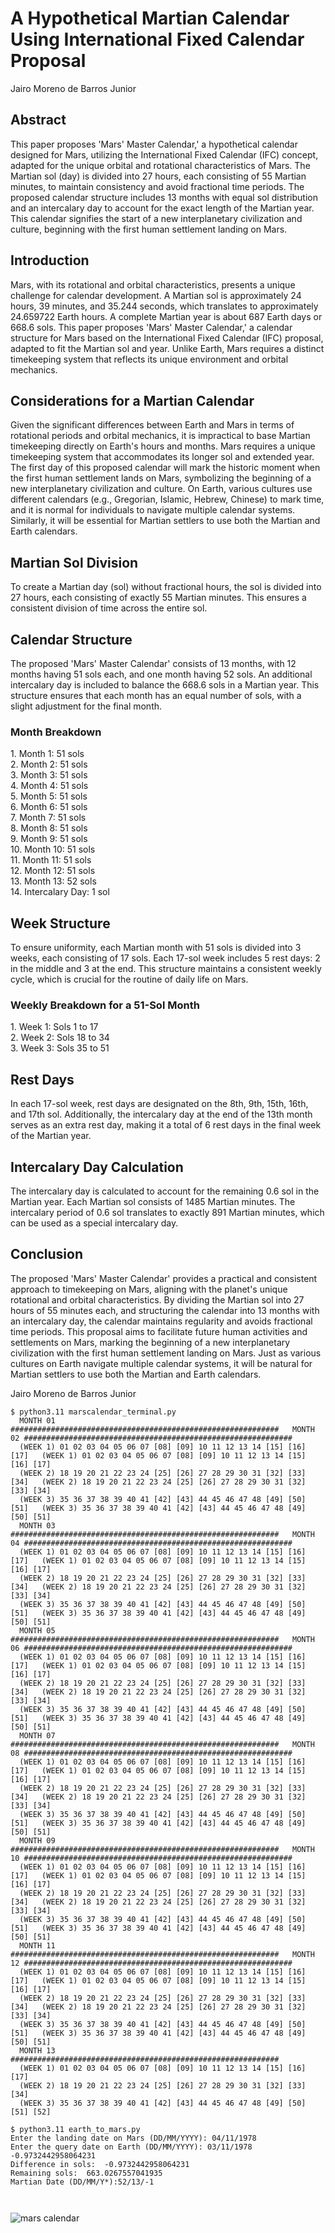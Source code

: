 # A Hypothetical Martian Calendar Using International Fixed Calendar Proposal

Jairo Moreno de Barros Junior

## Abstract

This paper proposes 'Mars' Master Calendar,' a hypothetical calendar designed for Mars, utilizing the International Fixed Calendar (IFC) concept, adapted for the unique orbital and rotational characteristics of Mars. The Martian sol (day) is divided into 27 hours, each consisting of 55 Martian minutes, to maintain consistency and avoid fractional time periods. The proposed calendar structure includes 13 months with equal sol distribution and an intercalary day to account for the exact length of the Martian year. This calendar signifies the start of a new interplanetary civilization and culture, beginning with the first human settlement landing on Mars.

## Introduction

Mars, with its rotational and orbital characteristics, presents a unique challenge for calendar development. A Martian sol is approximately 24 hours, 39 minutes, and 35.244 seconds, which translates to approximately 24.659722 Earth hours. A complete Martian year is about 687 Earth days or 668.6 sols. This paper proposes 'Mars' Master Calendar,' a calendar structure for Mars based on the International Fixed Calendar (IFC) proposal, adapted to fit the Martian sol and year. Unlike Earth, Mars requires a distinct timekeeping system that reflects its unique environment and orbital mechanics.

## Considerations for a Martian Calendar

Given the significant differences between Earth and Mars in terms of rotational periods and orbital mechanics, it is impractical to base Martian timekeeping directly on Earth's hours and months. Mars requires a unique timekeeping system that accommodates its longer sol and extended year. The first day of this proposed calendar will mark the historic moment when the first human settlement lands on Mars, symbolizing the beginning of a new interplanetary civilization and culture. On Earth, various cultures use different calendars (e.g., Gregorian, Islamic, Hebrew, Chinese) to mark time, and it is normal for individuals to navigate multiple calendar systems. Similarly, it will be essential for Martian settlers to use both the Martian and Earth calendars.

## Martian Sol Division

To create a Martian day (sol) without fractional hours, the sol is divided into 27 hours, each consisting of exactly 55 Martian minutes. This ensures a consistent division of time across the entire sol.

## Calendar Structure

The proposed 'Mars' Master Calendar' consists of 13 months, with 12 months having 51 sols each, and one month having 52 sols. An additional intercalary day is included to balance the 668.6 sols in a Martian year. This structure ensures that each month has an equal number of sols, with a slight adjustment for the final month.

### Month Breakdown

1\. Month 1: 51 sols  
2\. Month 2: 51 sols  
3\. Month 3: 51 sols  
4\. Month 4: 51 sols  
5\. Month 5: 51 sols  
6\. Month 6: 51 sols  
7\. Month 7: 51 sols  
8\. Month 8: 51 sols  
9\. Month 9: 51 sols  
10\. Month 10: 51 sols  
11\. Month 11: 51 sols  
12\. Month 12: 51 sols  
13\. Month 13: 52 sols  
14\. Intercalary Day: 1 sol  

## Week Structure

To ensure uniformity, each Martian month with 51 sols is divided into 3 weeks, each consisting of 17 sols. Each 17-sol week includes 5 rest days: 2 in the middle and 3 at the end. This structure maintains a consistent weekly cycle, which is crucial for the routine of daily life on Mars.

### Weekly Breakdown for a 51-Sol Month

1\. Week 1: Sols 1 to 17  
2\. Week 2: Sols 18 to 34  
3\. Week 3: Sols 35 to 51  

## Rest Days

In each 17-sol week, rest days are designated on the 8th, 9th, 15th, 16th, and 17th sol. Additionally, the intercalary day at the end of the 13th month serves as an extra rest day, making it a total of 6 rest days in the final week of the Martian year.

## Intercalary Day Calculation

The intercalary day is calculated to account for the remaining 0.6 sol in the Martian year. Each Martian sol consists of 1485 Martian minutes. The intercalary period of 0.6 sol translates to exactly 891 Martian minutes, which can be used as a special intercalary day.

## Conclusion

The proposed 'Mars' Master Calendar' provides a practical and consistent approach to timekeeping on Mars, aligning with the planet's unique rotational and orbital characteristics. By dividing the Martian sol into 27 hours of 55 minutes each, and structuring the calendar into 13 months with an intercalary day, the calendar maintains regularity and avoids fractional time periods. This proposal aims to facilitate future human activities and settlements on Mars, marking the beginning of a new interplanetary civilization with the first human settlement landing on Mars. Just as various cultures on Earth navigate multiple calendar systems, it will be natural for Martian settlers to use both the Martian and Earth calendars.

Jairo Moreno de Barros Junior
```
$ python3.11 marscalendar_terminal.py
  MONTH 01 ############################################################   MONTH 02 ############################################################
  (WEEK 1) 01 02 03 04 05 06 07 [08] [09] 10 11 12 13 14 [15] [16] [17]   (WEEK 1) 01 02 03 04 05 06 07 [08] [09] 10 11 12 13 14 [15] [16] [17]
  (WEEK 2) 18 19 20 21 22 23 24 [25] [26] 27 28 29 30 31 [32] [33] [34]   (WEEK 2) 18 19 20 21 22 23 24 [25] [26] 27 28 29 30 31 [32] [33] [34]
  (WEEK 3) 35 36 37 38 39 40 41 [42] [43] 44 45 46 47 48 [49] [50] [51]   (WEEK 3) 35 36 37 38 39 40 41 [42] [43] 44 45 46 47 48 [49] [50] [51]
  MONTH 03 ############################################################   MONTH 04 ############################################################
  (WEEK 1) 01 02 03 04 05 06 07 [08] [09] 10 11 12 13 14 [15] [16] [17]   (WEEK 1) 01 02 03 04 05 06 07 [08] [09] 10 11 12 13 14 [15] [16] [17]
  (WEEK 2) 18 19 20 21 22 23 24 [25] [26] 27 28 29 30 31 [32] [33] [34]   (WEEK 2) 18 19 20 21 22 23 24 [25] [26] 27 28 29 30 31 [32] [33] [34]
  (WEEK 3) 35 36 37 38 39 40 41 [42] [43] 44 45 46 47 48 [49] [50] [51]   (WEEK 3) 35 36 37 38 39 40 41 [42] [43] 44 45 46 47 48 [49] [50] [51]
  MONTH 05 ############################################################   MONTH 06 ############################################################
  (WEEK 1) 01 02 03 04 05 06 07 [08] [09] 10 11 12 13 14 [15] [16] [17]   (WEEK 1) 01 02 03 04 05 06 07 [08] [09] 10 11 12 13 14 [15] [16] [17]
  (WEEK 2) 18 19 20 21 22 23 24 [25] [26] 27 28 29 30 31 [32] [33] [34]   (WEEK 2) 18 19 20 21 22 23 24 [25] [26] 27 28 29 30 31 [32] [33] [34]
  (WEEK 3) 35 36 37 38 39 40 41 [42] [43] 44 45 46 47 48 [49] [50] [51]   (WEEK 3) 35 36 37 38 39 40 41 [42] [43] 44 45 46 47 48 [49] [50] [51]
  MONTH 07 ############################################################   MONTH 08 ############################################################
  (WEEK 1) 01 02 03 04 05 06 07 [08] [09] 10 11 12 13 14 [15] [16] [17]   (WEEK 1) 01 02 03 04 05 06 07 [08] [09] 10 11 12 13 14 [15] [16] [17]
  (WEEK 2) 18 19 20 21 22 23 24 [25] [26] 27 28 29 30 31 [32] [33] [34]   (WEEK 2) 18 19 20 21 22 23 24 [25] [26] 27 28 29 30 31 [32] [33] [34]
  (WEEK 3) 35 36 37 38 39 40 41 [42] [43] 44 45 46 47 48 [49] [50] [51]   (WEEK 3) 35 36 37 38 39 40 41 [42] [43] 44 45 46 47 48 [49] [50] [51]
  MONTH 09 ############################################################   MONTH 10 ############################################################
  (WEEK 1) 01 02 03 04 05 06 07 [08] [09] 10 11 12 13 14 [15] [16] [17]   (WEEK 1) 01 02 03 04 05 06 07 [08] [09] 10 11 12 13 14 [15] [16] [17]
  (WEEK 2) 18 19 20 21 22 23 24 [25] [26] 27 28 29 30 31 [32] [33] [34]   (WEEK 2) 18 19 20 21 22 23 24 [25] [26] 27 28 29 30 31 [32] [33] [34]
  (WEEK 3) 35 36 37 38 39 40 41 [42] [43] 44 45 46 47 48 [49] [50] [51]   (WEEK 3) 35 36 37 38 39 40 41 [42] [43] 44 45 46 47 48 [49] [50] [51]
  MONTH 11 ############################################################   MONTH 12 ############################################################
  (WEEK 1) 01 02 03 04 05 06 07 [08] [09] 10 11 12 13 14 [15] [16] [17]   (WEEK 1) 01 02 03 04 05 06 07 [08] [09] 10 11 12 13 14 [15] [16] [17]
  (WEEK 2) 18 19 20 21 22 23 24 [25] [26] 27 28 29 30 31 [32] [33] [34]   (WEEK 2) 18 19 20 21 22 23 24 [25] [26] 27 28 29 30 31 [32] [33] [34]
  (WEEK 3) 35 36 37 38 39 40 41 [42] [43] 44 45 46 47 48 [49] [50] [51]   (WEEK 3) 35 36 37 38 39 40 41 [42] [43] 44 45 46 47 48 [49] [50] [51]
  MONTH 13 ############################################################ 
  (WEEK 1) 01 02 03 04 05 06 07 [08] [09] 10 11 12 13 14 [15] [16] [17] 
  (WEEK 2) 18 19 20 21 22 23 24 [25] [26] 27 28 29 30 31 [32] [33] [34] 
  (WEEK 3) 35 36 37 38 39 40 41 [42] [43] 44 45 46 47 48 [49] [50] [51] [52] 

$ python3.11 earth_to_mars.py 
Enter the landing date on Mars (DD/MM/YYYY): 04/11/1978
Enter the query date on Earth (DD/MM/YYYY): 03/11/1978
-0.9732442958064231
Difference in sols:  -0.9732442958064231
Remaining sols:  663.0267557041935
Martian Date (DD/MM/Y*):52/13/-1



```

![mars calendar](https://github.com/masterzion/mars_calendar/blob/main/Screenshot_20240703_025513.png?raw=true)
